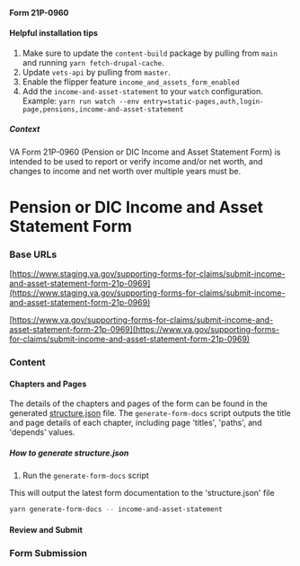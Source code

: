 #### Form 21P-0960

#### Helpful installation tips

1. Make sure to update the `content-build` package by pulling from `main` and running `yarn fetch-drupal-cache`.
2. Update `vets-api` by pulling from `master`.
3. Enable the flipper feature `income_and_assets_form_enabled`
4. Add the `income-and-asset-statement` to your `watch` configuration. Example: `yarn run watch --env entry=static-pages,auth,login-page,pensions,income-and-asset-statement`

##### Context

VA Form 21P-0960 (Pension or DIC Income and Asset Statement Form) is intended to be used to report or verify income and/or net worth, and changes to income and net worth over multiple years must be.

# Pension or DIC Income and Asset Statement Form

### Base URLs

[https://www.staging.va.gov/supporting-forms-for-claims/submit-income-and-asset-statement-form-21p-0969](https://www.staging.va.gov/supporting-forms-for-claims/submit-income-and-asset-statement-form-21p-0969)

[https://www.va.gov/supporting-forms-for-claims/submit-income-and-asset-statement-form-21p-0969](https://www.va.gov/supporting-forms-for-claims/submit-income-and-asset-statement-form-21p-0969)

### Content

#### Chapters and Pages

The details of the chapters and pages of the form can be found in the generated [structure.json](../structure.json) file. The `generate-form-docs` script outputs the title and page details of each chapter, including page 'titles', 'paths', and 'depends' values.

##### How to generate structure.json

1. Run the `generate-form-docs` script

This will output the latest form documentation to the 'structure.json' file

```sh
yarn generate-form-docs -- income-and-asset-statement
```

#### Review and Submit

### Form Submission
